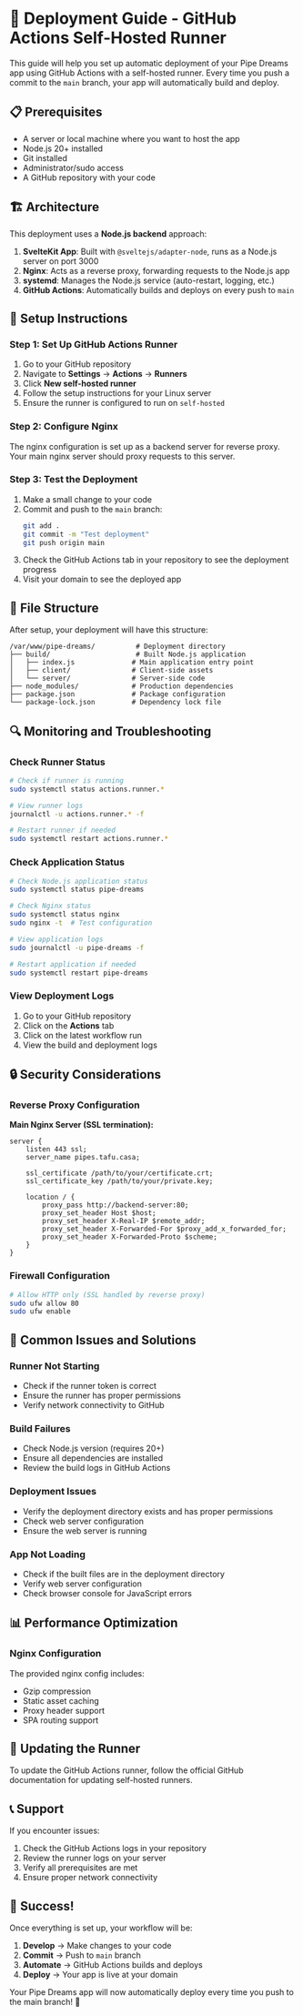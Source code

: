 # 🚀 Deployment Guide - GitHub Actions Self-Hosted Runner

This guide will help you set up automatic deployment of your Pipe Dreams app using GitHub Actions with a self-hosted runner. Every time you push a commit to the `main` branch, your app will automatically build and deploy.

## 📋 Prerequisites

- A server or local machine where you want to host the app
- Node.js 20+ installed
- Git installed
- Administrator/sudo access
- A GitHub repository with your code

## 🏗️ Architecture

This deployment uses a **Node.js backend** approach:

1. **SvelteKit App**: Built with `@sveltejs/adapter-node`, runs as a Node.js server on port 3000
2. **Nginx**: Acts as a reverse proxy, forwarding requests to the Node.js app
3. **systemd**: Manages the Node.js service (auto-restart, logging, etc.)
4. **GitHub Actions**: Automatically builds and deploys on every push to `main`

## 🔧 Setup Instructions

### Step 1: Set Up GitHub Actions Runner

1. Go to your GitHub repository
2. Navigate to **Settings** → **Actions** → **Runners**
3. Click **New self-hosted runner**
4. Follow the setup instructions for your Linux server
5. Ensure the runner is configured to run on `self-hosted`

### Step 2: Configure Nginx

The nginx configuration is set up as a backend server for reverse proxy. Your main nginx server should proxy requests to this server.

### Step 3: Test the Deployment

1. Make a small change to your code
2. Commit and push to the `main` branch:
   ```bash
   git add .
   git commit -m "Test deployment"
   git push origin main
   ```
3. Check the GitHub Actions tab in your repository to see the deployment progress
4. Visit your domain to see the deployed app

## 📁 File Structure

After setup, your deployment will have this structure:

```
/var/www/pipe-dreams/          # Deployment directory
├── build/                     # Built Node.js application
│   ├── index.js              # Main application entry point
│   ├── client/               # Client-side assets
│   └── server/               # Server-side code
├── node_modules/             # Production dependencies
├── package.json              # Package configuration
└── package-lock.json         # Dependency lock file
```

## 🔍 Monitoring and Troubleshooting

### Check Runner Status

```bash
# Check if runner is running
sudo systemctl status actions.runner.*

# View runner logs
journalctl -u actions.runner.* -f

# Restart runner if needed
sudo systemctl restart actions.runner.*
```

### Check Application Status

```bash
# Check Node.js application status
sudo systemctl status pipe-dreams

# Check Nginx status
sudo systemctl status nginx
sudo nginx -t  # Test configuration

# View application logs
sudo journalctl -u pipe-dreams -f

# Restart application if needed
sudo systemctl restart pipe-dreams
```

### View Deployment Logs

1. Go to your GitHub repository
2. Click on the **Actions** tab
3. Click on the latest workflow run
4. View the build and deployment logs

## 🔒 Security Considerations

### Reverse Proxy Configuration

**Main Nginx Server (SSL termination):**
```nginx
server {
    listen 443 ssl;
    server_name pipes.tafu.casa;
    
    ssl_certificate /path/to/your/certificate.crt;
    ssl_certificate_key /path/to/your/private.key;
    
    location / {
        proxy_pass http://backend-server:80;
        proxy_set_header Host $host;
        proxy_set_header X-Real-IP $remote_addr;
        proxy_set_header X-Forwarded-For $proxy_add_x_forwarded_for;
        proxy_set_header X-Forwarded-Proto $scheme;
    }
}
```

### Firewall Configuration

```bash
# Allow HTTP only (SSL handled by reverse proxy)
sudo ufw allow 80
sudo ufw enable
```

## 🚨 Common Issues and Solutions

### Runner Not Starting
- Check if the runner token is correct
- Ensure the runner has proper permissions
- Verify network connectivity to GitHub

### Build Failures
- Check Node.js version (requires 20+)
- Ensure all dependencies are installed
- Review the build logs in GitHub Actions

### Deployment Issues
- Verify the deployment directory exists and has proper permissions
- Check web server configuration
- Ensure the web server is running

### App Not Loading
- Check if the built files are in the deployment directory
- Verify web server configuration
- Check browser console for JavaScript errors

## 📊 Performance Optimization

### Nginx Configuration
The provided nginx config includes:
- Gzip compression
- Static asset caching
- Proxy header support
- SPA routing support

## 🔄 Updating the Runner

To update the GitHub Actions runner, follow the official GitHub documentation for updating self-hosted runners.

## 📞 Support

If you encounter issues:

1. Check the GitHub Actions logs in your repository
2. Review the runner logs on your server
3. Verify all prerequisites are met
4. Ensure proper network connectivity

## 🎉 Success!

Once everything is set up, your workflow will be:

1. **Develop** → Make changes to your code
2. **Commit** → Push to `main` branch
3. **Automate** → GitHub Actions builds and deploys
4. **Deploy** → Your app is live at your domain

Your Pipe Dreams app will now automatically deploy every time you push to the main branch! 🚀
